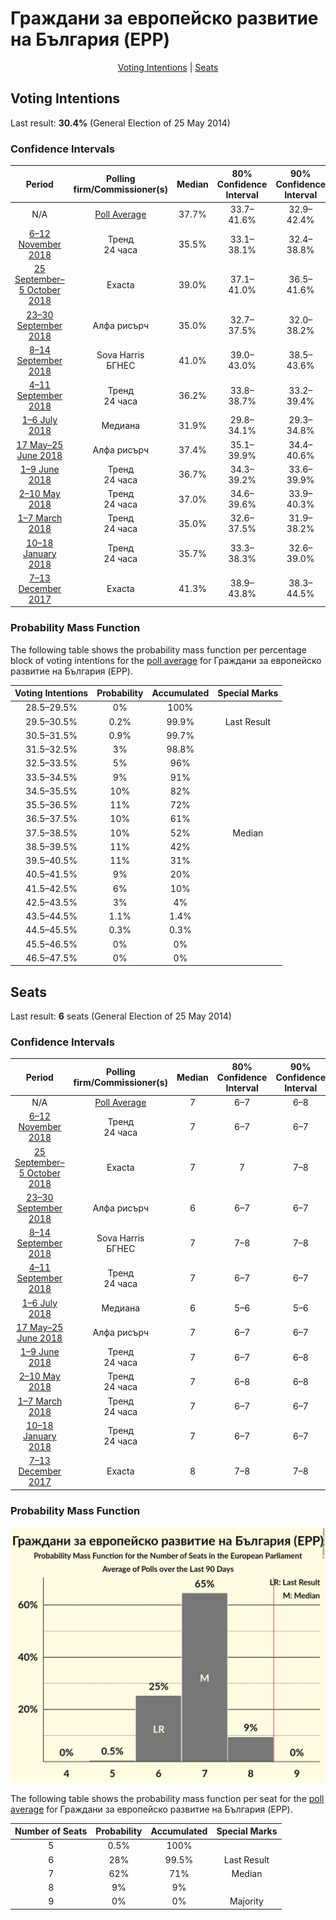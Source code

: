 # Граждани за европейско развитие на България (EPP)

<p align="center"><a href="#voting-intentions">Voting Intentions</a> | <a href="#seats">Seats</a></p>

## Voting Intentions

Last result: **30.4%** (General Election of 25 May 2014)

### Confidence Intervals

| Period     | Polling firm/Commissioner(s) | Median | 80% Confidence Interval | 90% Confidence Interval | 95% Confidence Interval | 99% Confidence Interval |
|:----------:|:----------------:|:-----------:|:-----------------------:|:-----------------------:|:-----------------------:|:-----------------------:|
| N/A | [Poll Average](average.html) | 37.7% | 33.7–41.6% | 32.9–42.4% | 32.2–43.0% | 30.9–44.2% |
| [6–12 November 2018](2018-11-12-Тренд.html) | Тренд <br> 24 часа | 35.5% | 33.1–38.1% | 32.4–38.8% | 31.8–39.4% | 30.6–40.7% |
| [25 September–5 October 2018](2018-10-05-Exacta.html) | Exacta | 39.0% | 37.1–41.0% | 36.5–41.6% | 36.0–42.1% | 35.1–43.0% |
| [23–30 September 2018](2018-09-30-Алфарисърч.html) | Алфа рисърч | 35.0% | 32.7–37.5% | 32.0–38.2% | 31.4–38.8% | 30.3–40.0% |
| [8–14 September 2018](2018-09-14-SovaHarris.html) | Sova Harris <br> БГНЕС | 41.0% | 39.0–43.0% | 38.5–43.6% | 38.0–44.1% | 37.1–45.1% |
| [4–11 September 2018](2018-09-11-Тренд.html) | Тренд <br> 24 часа | 36.2% | 33.8–38.7% | 33.2–39.4% | 32.6–40.0% | 31.4–41.2% |
| [1–6 July 2018](2018-07-06-Медиана.html) | Медиана | 31.9% | 29.8–34.1% | 29.3–34.8% | 28.7–35.3% | 27.8–36.4% |
| [17 May–25 June 2018](2018-06-25-Алфарисърч.html) | Алфа рисърч | 37.4% | 35.1–39.9% | 34.4–40.6% | 33.8–41.2% | 32.7–42.4% |
| [1–9 June 2018](2018-06-09-Тренд.html) | Тренд <br> 24 часа | 36.7% | 34.3–39.2% | 33.6–39.9% | 33.0–40.5% | 31.9–41.7% |
| [2–10 May 2018](2018-05-10-Тренд.html) | Тренд <br> 24 часа | 37.0% | 34.6–39.6% | 33.9–40.3% | 33.3–40.9% | 32.2–42.1% |
| [1–7 March 2018](2018-03-07-Тренд.html) | Тренд <br> 24 часа | 35.0% | 32.6–37.5% | 31.9–38.2% | 31.3–38.9% | 30.1–40.1% |
| [10–18 January 2018](2018-01-18-Тренд.html) | Тренд <br> 24 часа | 35.7% | 33.3–38.3% | 32.6–39.0% | 32.0–39.6% | 30.9–40.9% |
| [7–13 December 2017](2017-12-13-Exacta.html) | Exacta | 41.3% | 38.9–43.8% | 38.3–44.5% | 37.7–45.1% | 36.5–46.3% |

### Probability Mass Function

The following table shows the probability mass function per percentage block of voting intentions for the [poll average](average.html) for Граждани за европейско развитие на България (EPP).

| Voting Intentions | Probability | Accumulated | Special Marks |
|:-----------------:|:-----------:|:-----------:|:-------------:|
| 28.5–29.5% | 0% | 100% |  |
| 29.5–30.5% | 0.2% | 99.9% | Last Result |
| 30.5–31.5% | 0.9% | 99.7% |  |
| 31.5–32.5% | 3% | 98.8% |  |
| 32.5–33.5% | 5% | 96% |  |
| 33.5–34.5% | 9% | 91% |  |
| 34.5–35.5% | 10% | 82% |  |
| 35.5–36.5% | 11% | 72% |  |
| 36.5–37.5% | 10% | 61% |  |
| 37.5–38.5% | 10% | 52% | Median |
| 38.5–39.5% | 11% | 42% |  |
| 39.5–40.5% | 11% | 31% |  |
| 40.5–41.5% | 9% | 20% |  |
| 41.5–42.5% | 6% | 10% |  |
| 42.5–43.5% | 3% | 4% |  |
| 43.5–44.5% | 1.1% | 1.4% |  |
| 44.5–45.5% | 0.3% | 0.3% |  |
| 45.5–46.5% | 0% | 0% |  |
| 46.5–47.5% | 0% | 0% |  |


## Seats

Last result: **6** seats (General Election of 25 May 2014)

### Confidence Intervals

| Period     | Polling firm/Commissioner(s) | Median | 80% Confidence Interval | 90% Confidence Interval | 95% Confidence Interval | 99% Confidence Interval |
|:----------:|:----------------:|:------:|:-----------------------:|:-----------------------:|:-----------------------:|:-----------------------:|
| N/A | [Poll Average](average.html) | 7 | 6–7 | 6–8 | 6–8 | 5–8 |
| [6–12 November 2018](2018-11-12-Тренд.html) | Тренд <br> 24 часа | 7 | 6–7 | 6–7 | 6–7 | 6–8 |
| [25 September–5 October 2018](2018-10-05-Exacta.html) | Exacta | 7 | 7 | 7–8 | 7–8 | 6–8 |
| [23–30 September 2018](2018-09-30-Алфарисърч.html) | Алфа рисърч | 6 | 6–7 | 6–7 | 6–7 | 5–7 |
| [8–14 September 2018](2018-09-14-SovaHarris.html) | Sova Harris <br> БГНЕС | 7 | 7–8 | 7–8 | 7–8 | 7–8 |
| [4–11 September 2018](2018-09-11-Тренд.html) | Тренд <br> 24 часа | 7 | 6–7 | 6–7 | 6–7 | 6–8 |
| [1–6 July 2018](2018-07-06-Медиана.html) | Медиана | 6 | 5–6 | 5–6 | 5–6 | 5–6 |
| [17 May–25 June 2018](2018-06-25-Алфарисърч.html) | Алфа рисърч | 7 | 6–7 | 6–7 | 6–8 | 6–8 |
| [1–9 June 2018](2018-06-09-Тренд.html) | Тренд <br> 24 часа | 7 | 6–7 | 6–8 | 6–8 | 6–8 |
| [2–10 May 2018](2018-05-10-Тренд.html) | Тренд <br> 24 часа | 7 | 6–8 | 6–8 | 6–8 | 6–8 |
| [1–7 March 2018](2018-03-07-Тренд.html) | Тренд <br> 24 часа | 7 | 6–7 | 6–7 | 6–7 | 6–8 |
| [10–18 January 2018](2018-01-18-Тренд.html) | Тренд <br> 24 часа | 7 | 6–7 | 6–7 | 6–8 | 6–8 |
| [7–13 December 2017](2017-12-13-Exacta.html) | Exacta | 8 | 7–8 | 7–8 | 7–8 | 7–9 |

### Probability Mass Function

![Graph with seats probability mass function not yet produced](average-seats-pmf-гражданизаевропейскоразвитиенабългарияepp.png "Seats Probability Mass Function")

The following table shows the probability mass function per seat for the [poll average](average.html) for Граждани за европейско развитие на България (EPP).

| Number of Seats | Probability | Accumulated | Special Marks |
|:---------------:|:-----------:|:-----------:|:-------------:|
| 5 | 0.5% | 100% |  |
| 6 | 28% | 99.5% | Last Result |
| 7 | 62% | 71% | Median |
| 8 | 9% | 9% |  |
| 9 | 0% | 0% | Majority |


